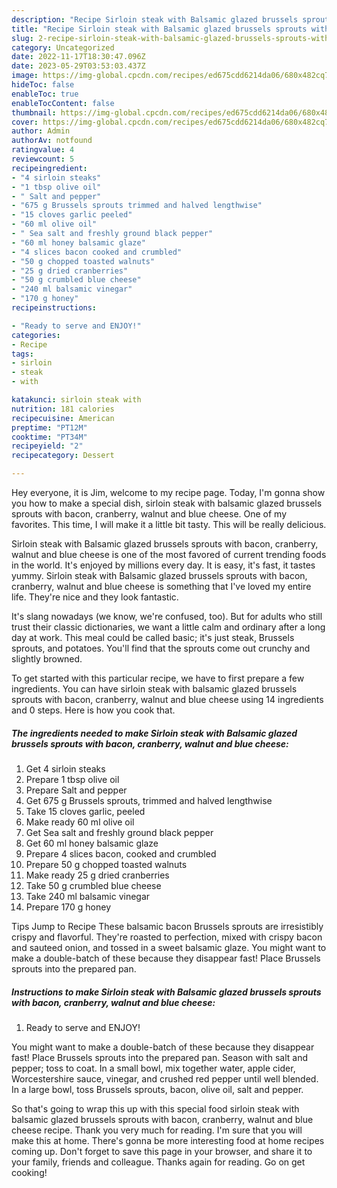 ```yaml
---
description: "Recipe Sirloin steak with Balsamic glazed brussels sprouts with bacon, cranberry, walnut and blue cheese yang Delicious}"
title: "Recipe Sirloin steak with Balsamic glazed brussels sprouts with bacon, cranberry, walnut and blue cheese yang Delicious}"
slug: 2-recipe-sirloin-steak-with-balsamic-glazed-brussels-sprouts-with-bacon-cranberry-walnut-and-blue-cheese-yang-delicious
category: Uncategorized
date: 2022-11-17T18:30:47.096Z
date: 2023-05-29T03:53:03.437Z
image: https://img-global.cpcdn.com/recipes/ed675cdd6214da06/680x482cq70/sirloin-steak-with-balsamic-glazed-brussels-sprouts-with-bacon-cranberry-walnut-and-blue-cheese-recipe-main-photo.jpg
hideToc: false
enableToc: true
enableTocContent: false
thumbnail: https://img-global.cpcdn.com/recipes/ed675cdd6214da06/680x482cq70/sirloin-steak-with-balsamic-glazed-brussels-sprouts-with-bacon-cranberry-walnut-and-blue-cheese-recipe-main-photo.jpg
cover: https://img-global.cpcdn.com/recipes/ed675cdd6214da06/680x482cq70/sirloin-steak-with-balsamic-glazed-brussels-sprouts-with-bacon-cranberry-walnut-and-blue-cheese-recipe-main-photo.jpg
author: Admin
authorAv: notfound
ratingvalue: 4
reviewcount: 5
recipeingredient:
- "4 sirloin steaks"
- "1 tbsp olive oil"
- " Salt and pepper"
- "675 g Brussels sprouts trimmed and halved lengthwise"
- "15 cloves garlic peeled"
- "60 ml olive oil"
- " Sea salt and freshly ground black pepper"
- "60 ml honey balsamic glaze"
- "4 slices bacon cooked and crumbled"
- "50 g chopped toasted walnuts"
- "25 g dried cranberries"
- "50 g crumbled blue cheese"
- "240 ml balsamic vinegar"
- "170 g honey"
recipeinstructions:

- "Ready to serve and ENJOY!"
categories:
- Recipe
tags:
- sirloin
- steak
- with

katakunci: sirloin steak with 
nutrition: 181 calories
recipecuisine: American
preptime: "PT12M"
cooktime: "PT34M"
recipeyield: "2"
recipecategory: Dessert

---
```



Hey everyone, it is Jim, welcome to my recipe page. Today, I'm gonna show you how to make a special dish, sirloin steak with balsamic glazed brussels sprouts with bacon, cranberry, walnut and blue cheese. One of my favorites. This time, I will make it a little bit tasty. This will be really delicious.

Sirloin steak with Balsamic glazed brussels sprouts with bacon, cranberry, walnut and blue cheese is one of the most favored of current trending foods in the world. It's enjoyed by millions every day. It is easy, it's fast, it tastes yummy. Sirloin steak with Balsamic glazed brussels sprouts with bacon, cranberry, walnut and blue cheese is something that I've loved my entire life. They're nice and they look fantastic.

It&#39;s slang nowadays (we know, we&#39;re confused, too). But for adults who still trust their classic dictionaries, we want a little calm and ordinary after a long day at work. This meal could be called basic; it&#39;s just steak, Brussels sprouts, and potatoes. You&#39;ll find that the sprouts come out crunchy and slightly browned.


To get started with this particular recipe, we have to first prepare a few ingredients. You can have sirloin steak with balsamic glazed brussels sprouts with bacon, cranberry, walnut and blue cheese using 14 ingredients and 0 steps. Here is how you cook that.

<!--inarticleads1-->

##### The ingredients needed to make Sirloin steak with Balsamic glazed brussels sprouts with bacon, cranberry, walnut and blue cheese:

1. Get 4 sirloin steaks
1. Prepare 1 tbsp olive oil
1. Prepare  Salt and pepper
1. Get 675 g Brussels sprouts, trimmed and halved lengthwise
1. Take 15 cloves garlic, peeled
1. Make ready 60 ml olive oil
1. Get  Sea salt and freshly ground black pepper
1. Get 60 ml honey balsamic glaze
1. Prepare 4 slices bacon, cooked and crumbled
1. Prepare 50 g chopped toasted walnuts
1. Make ready 25 g dried cranberries
1. Take 50 g crumbled blue cheese
1. Take 240 ml balsamic vinegar
1. Prepare 170 g honey


Tips Jump to Recipe These balsamic bacon Brussels sprouts are irresistibly crispy and flavorful. They&#39;re roasted to perfection, mixed with crispy bacon and sauteed onion, and tossed in a sweet balsamic glaze. You might want to make a double-batch of these because they disappear fast! Place Brussels sprouts into the prepared pan. 

<!--inarticleads2-->

##### Instructions to make Sirloin steak with Balsamic glazed brussels sprouts with bacon, cranberry, walnut and blue cheese:


1. Ready to serve and ENJOY!

You might want to make a double-batch of these because they disappear fast! Place Brussels sprouts into the prepared pan. Season with salt and pepper; toss to coat. In a small bowl, mix together water, apple cider, Worcestershire sauce, vinegar, and crushed red pepper until well blended. In a large bowl, toss Brussels sprouts, bacon, olive oil, salt and pepper. 

So that's going to wrap this up with this special food sirloin steak with balsamic glazed brussels sprouts with bacon, cranberry, walnut and blue cheese recipe. Thank you very much for reading. I'm sure that you will make this at home. There's gonna be more interesting food at home recipes coming up. Don't forget to save this page in your browser, and share it to your family, friends and colleague. Thanks again for reading. Go on get cooking!
